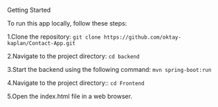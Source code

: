 Getting Started

To run this app locally, follow these steps:

1.Clone the repository: `git clone https://github.com/oktay-kaplan/Contact-App.git`

2.Navigate to the project directory: `cd backend`

3.Start the backend using the following command: `mvn spring-boot:run`

4.Navigate to the project directory:: `cd Frontend`

5.Open the index.html file in a web browser.

